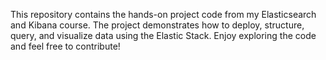 This repository contains the hands-on project code from my Elasticsearch and Kibana course. The project demonstrates how to deploy, structure, query, and visualize data using the Elastic Stack. Enjoy exploring the code and feel free to contribute!
